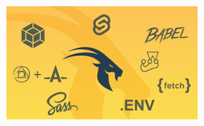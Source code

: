 <img src="banner.png" alt="SvelteJS application boilerplate with Webpack, scss, babel, fetchjs, postcss, jest, .env." align="center" />
